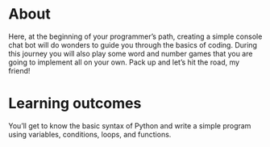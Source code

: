#  About
Here, at the beginning of your programmer’s path, creating a simple console chat bot will do wonders to guide you through the basics of coding. During this journey you will also play some word and number games that you are going to implement all on your own. Pack up and let’s hit the road, my friend!
#  Learning outcomes 
You’ll get to know the basic syntax of Python and write a simple program using variables, conditions, loops, and functions.

